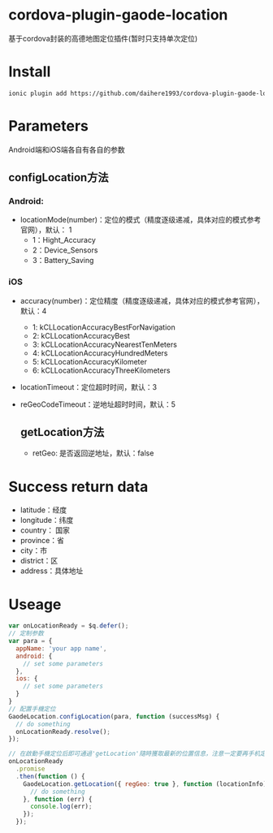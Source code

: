 # cordova-plugin-gaode-location

基于cordova封装的高德地图定位插件(暂时只支持单次定位)

# Install

```bash
ionic plugin add https://github.com/daihere1993/cordova-plugin-gaode-location --variable ANDROIDKEY=YOU_ANDROIDKEY --variable IOSKEY=YOU_IOSKEY
```

# Parameters

Android端和iOS端各自有各自的参数

## configLocation方法

### Android:

- locationMode(number)：定位的模式（精度逐级递减，具体对应的模式参考官网），默认： 1
  - 1：Hight_Accuracy
  - 2：Device_Sensors
  - 3：Battery_Saving

### iOS

- accuracy(number)：定位精度（精度逐级递减，具体对应的模式参考官网），默认：4
  - 1: kCLLocationAccuracyBestForNavigation
  - 2: kCLLocationAccuracyBest
  - 3: kCLLocationAccuracyNearestTenMeters
  - 4: kCLLocationAccuracyHundredMeters
  - 5: kCLLocationAccuracyKilometer
  - 6: kCLLocationAccuracyThreeKilometers
- locationTimeout：定位超时时间，默认：3
- reGeoCodeTimeout：逆地址超时时间，默认：5

  ## getLocation方法

  - retGeo: 是否返回逆地址，默认：false

# Success return data

- latitude：经度
- longitude：纬度
- country： 国家
- province：省
- city：市
- district：区
- address：具体地址

# Useage

```Javascript
var onLocationReady = $q.defer();
// 定制参数
var para = {
  appName: 'your app name',
  android: {
    // set some parameters
  },
  ios: {
    // set some parameters
  }
}
// 配置手機定位
GaodeLocation.configLocation(para, function (successMsg) {
  // do something
  onLocationReady.resolve();
});

// 在啟動手機定位后即可通過'getLocation'隨時獲取最新的位置信息，注意一定要再手机定位启动成功之后执行，否则会报错
onLocationReady
  .promise
  .then(function () {
    GaodeLocation.getLocation({ regGeo: true }, function (locationInfo) {
      // do something
    }, function (err) {
      console.log(err);
    });
  });
```
